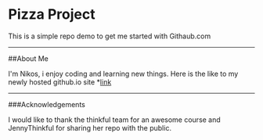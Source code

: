 # Pizza Project


This is a simple repo demo to get me started with Githaub.com
***
##About Me


I'm Nikos, i enjoy coding and learning new things. 
Here is the like to my newly hosted github.io site 
*[link](https://nikosamofa.github.io/pizza-master/)
***
###Acknowledgements


I would like to thank the thinkful team for an awesome course
and JennyThinkful for sharing her repo with the public. 

